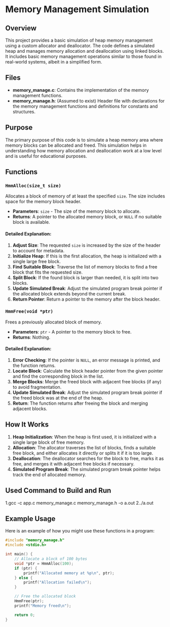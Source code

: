 # Memory Management Simulation

## Overview

This project provides a basic simulation of heap memory management using a custom allocator and deallocator. The code defines a simulated heap and manages memory allocation and deallocation using linked blocks. It includes basic memory management operations similar to those found in real-world systems, albeit in a simplified form.

## Files

- **memory_manage.c**: Contains the implementation of the memory management functions.
- **memory_manage.h**: (Assumed to exist) Header file with declarations for the memory management functions and definitions for constants and structures.

## Purpose

The primary purpose of this code is to simulate a heap memory area where memory blocks can be allocated and freed. This simulation helps in understanding how memory allocation and deallocation work at a low level and is useful for educational purposes.

## Functions

### `HmmAlloc(size_t size)`

Allocates a block of memory of at least the specified `size`. The size includes space for the memory block header. 

- **Parameters**: `size` - The size of the memory block to allocate.
- **Returns**: A pointer to the allocated memory block, or `NULL` if no suitable block is available.

#### Detailed Explanation:

1. **Adjust Size**: The requested `size` is increased by the size of the header to account for metadata.
2. **Initialize Heap**: If this is the first allocation, the heap is initialized with a single large free block.
3. **Find Suitable Block**: Traverse the list of memory blocks to find a free block that fits the requested size.
4. **Split Block**: If the found block is larger than needed, it is split into two blocks.
5. **Update Simulated Break**: Adjust the simulated program break pointer if the allocated block extends beyond the current break.
6. **Return Pointer**: Return a pointer to the memory after the block header.

### `HmmFree(void *ptr)`

Frees a previously allocated block of memory.

- **Parameters**: `ptr` - A pointer to the memory block to free.
- **Returns**: Nothing.

#### Detailed Explanation:

1. **Error Checking**: If the pointer is `NULL`, an error message is printed, and the function returns.
2. **Locate Block**: Calculate the block header pointer from the given pointer and find the corresponding block in the list.
3. **Merge Blocks**: Merge the freed block with adjacent free blocks (if any) to avoid fragmentation.
4. **Update Simulated Break**: Adjust the simulated program break pointer if the freed block was at the end of the heap.
5. **Return**: The function returns after freeing the block and merging adjacent blocks.

## How It Works

1. **Heap Initialization**: When the heap is first used, it is initialized with a single large block of free memory.
2. **Allocation**: The allocator traverses the list of blocks, finds a suitable free block, and either allocates it directly or splits it if it is too large.
3. **Deallocation**: The deallocator searches for the block to free, marks it as free, and merges it with adjacent free blocks if necessary.
4. **Simulated Program Break**: The simulated program break pointer helps track the end of allocated memory.

## Used Command to Build and Run
1.gcc -c app.c memory_manage.c memory_manage.h -o a.out
2../a.out <put number as it will skeep each time generated numbers of it in memory> <put number of blocks you want>



## Example Usage

Here is an example of how you might use these functions in a program:

```c
#include "memory_manage.h"
#include <stdio.h>

int main() {
    // Allocate a block of 100 bytes
    void *ptr = HmmAlloc(100);
    if (ptr) {
        printf("Allocated memory at %p\n", ptr);
    } else {
        printf("Allocation failed\n");
    }

    // Free the allocated block
    HmmFree(ptr);
    printf("Memory freed\n");

    return 0;
}
